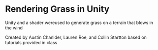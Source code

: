 # Rendering Grass in Unity
Unity and a shader wereused to generate grass on a terrain that blows in the wind 

Created by Austin Chanlder, Lauren Roe, and Collin Startton based on tutorials provided in class
